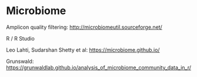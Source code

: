 # Microbiome

Amplicon quality filtering: http://microbiomeutil.sourceforge.net/

R / R Studio

Leo Lahti, Sudarshan Shetty et al: https://microbiome.github.io/

Grunswald: https://grunwaldlab.github.io/analysis_of_microbiome_community_data_in_r/
